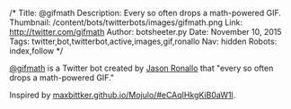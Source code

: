 /*
Title: @gifmath
Description: Every so often drops a math-powered GIF.
Thumbnail: /content/bots/twitterbots/images/gifmath.png
Link: http://twitter.com/gifmath
Author: botsheeter.py
Date: November 10, 2015
Tags: twitter,bot,twitterbot,active,images,gif,ronallo
Nav: hidden
Robots: index,follow
*/

[@gifmath](https://twitter.com/gifmath) is a Twitter bot created by [Jason Ronallo](https://twitter.com/ronallo) that "every so often drops a math-powered GIF."

Inspired by [maxbittker.github.io/Mojulo/#eCAqIHkgKiB0aW1l](http://maxbittker.github.io/Mojulo/#eCAqIHkgKiB0aW1l).

